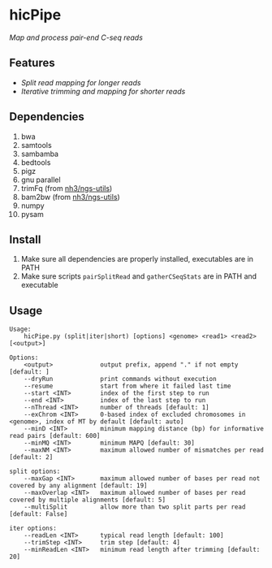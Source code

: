 # hicPipe
*Map and process pair-end C-seq reads*

## Features ##
* _Split read mapping for longer reads_
* _Iterative trimming and mapping for shorter reads_
<p></p>

## Dependencies ##
1. bwa
2. samtools
3. sambamba
4. bedtools
5. pigz
6. gnu parallel
7. trimFq (from [nh3/ngs-utils](https://github.com/nh3/ngs-utils))
8. bam2bw (from [nh3/ngs-utils](https://github.com/nh3/ngs-utils))
9. numpy
10. pysam
<p></p>

## Install ##
1. Make sure all dependencies are properly installed, executables are in PATH
2. Make sure scripts `pairSplitRead` and `gatherCSeqStats` are in PATH and executable

## Usage ##
    Usage:
        hicPipe.py (split|iter|short) [options] <genome> <read1> <read2> [<output>]

    Options:
        <output>             output prefix, append "." if not empty [default: ]
        --dryRun             print commands without execution
        --resume             start from where it failed last time
        --start <INT>        index of the first step to run
        --end <INT>          index of the last step to run
        --nThread <INT>      number of threads [default: 1]
        --exChrom <INT>      0-based index of excluded chromosomes in <genome>, index of MT by default [default: auto]
        --minD <INT>         minimum mapping distance (bp) for informative read pairs [default: 600]
        --minMQ <INT>        minimum MAPQ [default: 30]
        --maxNM <INT>        maximum allowed number of mismatches per read [default: 2]

    split options:
        --maxGap <INT>       maximum allowed number of bases per read not covered by any alignment [default: 19]
        --maxOverlap <INT>   maximum allowed number of bases per read covered by multiple alignments [default: 5]
        --multiSplit         allow more than two split parts per read [default: False]

    iter options:
        --readLen <INT>      typical read length [default: 100]
        --trimStep <INT>     trim step [default: 4]
        --minReadLen <INT>   minimum read length after trimming [default: 20]
